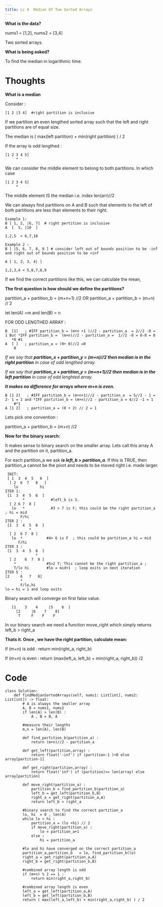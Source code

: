 ```yaml
---
title: Lc 4  Median Of Two Sorted Arrays
---
```


**What is the data?** 

nums1 = [1,2], nums2 = [3,4]

Two sorted arrays.

**What is being asked?**

To find the median in logarithmic time.

# Thoughts

**What is a median**

Consider :
```
[1 2 |3 4]  #right partition is inclusive 
``` 
If we partition an even lengthed sorted array such that the left and right partitions are of equal size.

The median is ( max(left partition) + min(right partition)  ) / 2

If the array is odd lengthed :
```
[1 2 3 4 5]
     *
```
We can consider the middle element to belong to both partitions. In which case
```
[1 2 3 4 5]
     *
```  

The middle element IS the median i.e. index len(arr)//2


We can always find partitions on A and B such that elements to the left of both partitions are less than elements to their right.

```
Example 1: 
B [ 1, 2, |6, 7]  # right pertition is inclusive
A  [  5, |10  ]

1,2,5  < 6,7,10
```

```
Example 2 :
B [ |5, 6, 7, 8, 9 ] # consider left out of bounds position to be -inf and right out of bounds position to be +inf

A [ 1, 2, 3, 4| ]

1,2,3,4 < 5,6,7,8,9
```

If we find the correct partitions like this, we can calculate the mean,

**The first question is how should we define the partitions?**

partition_a + partition_b = (m+n+1) //2 OR partition_a + partition_b = (m+n) // 2 

let len(A) =m and len(B) = n 

FOR ODD LENGTHED ARRAY :

```
B  [1]   ; #IFF partition_b = (m+n +1 )//2 - partition_a  = 2//2 -0 = 1 But *IFF partition_b =  (m+n)//2 - partition_a =  1//2 -0 = 0-0 = 0 
   *0 #1  
A  [ ]   ; partition_a = (0+ 0)//2 =0 
    0
```

*If we say that **partition_x + partition_y = (m+n)//2 then median is in the right partition** in case of odd lengthed array.*

*If we say that **partition_x + partition_y = (m+n+1)//2 then median is in the left partition** in case of odd lenghted array.*

***It makes no difference for arrays where m+n is even.***
```
B [1 2]   ; #IFF partition_b = (m+n+1)//2 - partition_a  = 5//2 - 1 = 2- 1 = 1 and *IFF partition_b = (m+n)//2 - partition_a = 4//2 -1 = 1
    #*1
A [1 2]   ; partition_a = (0 + 2) // 2 = 1
```

Lets pick one convention : 

partition_a + partition_b = (m+n) //2

**Now for the binary search:**

It makes sense to binary search on the smaller array. Lets call this array A and the partition on it,  partition_a.

For each partition_a we ask ***is left_b > partition_a***. If this is TRUE, then partition_a cannot be the pivot and needs to be moved right i.e. made larger.

```
 INIT:         
 [ 1  3  4  5   6  ]
  [ 2  6  7   8   ] 
    lo          hi
ITER 1:
 [1  3  4  5  6  ]
        *            #left_b is 3.
  [ 2 6 7  8 ]  
   lo   *            #3 > 7 is F; this could be the right partition_a ; hi = mid
       F/hi
ITER 2 :
 [1  3  4  5  6  ]
           *
  [ 2  6 7  8 ]
   lo  *           #4> 6 is F  ; this could be partition_a hi = mid            
      F/hi
ITER 3 :
 [1  3  4  5  6  ]
              *
  [ 2    6  7  8 ]
    *              #5>2 T; This cannot be the right partition_a ;
    T/lo hi        #lo = mid+1  ; loop exits in next iteration
ITER 5 :
[2     6   7   8]
       *
       F/lo,hi
lo = hi = 1 and loop exits
```

Binary search will converge on first false value.
```
   [1    3    4     |5    6  ]
     [2     |6    7    8]
      T     F    F    F
```

In our binary search we need a function move_right which simply returns left_b > right_a

**Thats it. Once , we have the right partition, calculate mean:**

If (m+n) is odd : return min(right_a, right_b)

If (m+n) is even : return (max(left_a, left_b) + min(right_a, right_b)) /2 

# Code

```python3 []
class Solution:
    def findMedianSortedArrays(self, nums1: List[int], nums2: List[int]) -> float:
        # A is always the smaller array
        A, B = nums1, nums2 
        if len(A) > len(B) :
            A , B = B, A

        #measure their lengths    
        m,n = len(A), len(B)

        def find_partition_b(partition_a) : 
            return (m+n)//2 - partition_a

        def get_left(partition,array) :
            return float('-inf') if (partition-1 )<0 else array[partition-1]
        
        def get_right(partition,array) :
            return float('inf') if (partition)>= len(array) else array[partition]
        
        def move_right(partition_a) : 
            partition_b = find_partition_b(partition_a)
            left_b = get_left(partition_b,B)
            right_a = get_right(partition_a,A)
            return left_b > right_a
        
        #binary search to find the correct partition_a
        lo, hi  = 0 , len(A)
        while lo < hi :
            partition_a = (lo +hi) // 2
            if move_right(partition_a) :
                lo = partition_a+1
            else :
                hi = partition_a
        
        #lo and hi have converged on the correct partition_a 
        partition_a,partition_b   = lo, find_partition_b(lo)
        right_a = get_right(partition_a,A)
        right_b = get_right(partition_b,B)

        #combined array length is odd
        if (m+n) % 2 == 1 :
            return min(right_a,right_b)

        #combined array length is even    
        left_a = get_left(partition_a,A)
        left_b = get_left(partition_b,B)
        return ( max(left_a,left_b) + min(right_a,right_b) ) / 2


        
```